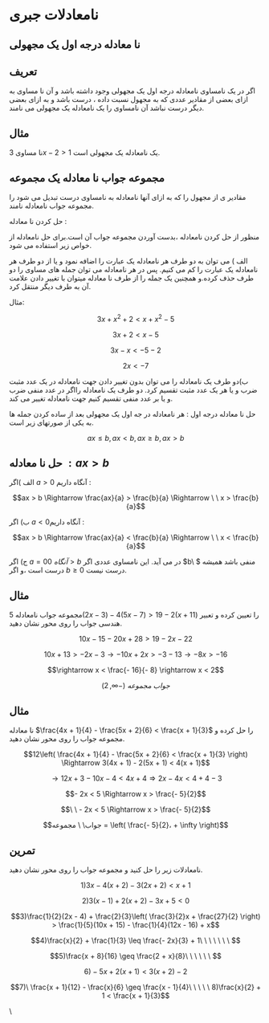 # نامعادلات جبری

## نا معادله درجه اول یک مجهولی

## تعریف

اگر در یک نامساوی نامعادله درجه اول یک مجهولی وجود داشته باشد و آن نا
مساوی به ازای بعضی از مقادیر عددی که به مجهول نسبت داده ، درست باشد و به
ازای بعضی دیگر درست نباشد آن نامساوی را یک نامعادله یک مجهولی می
نامند.

## مثال

نا مساوی $3x - 2 > 1$ یک نامعادله یک مجهولی
است.

## مجموعه جواب نا معادله یک مجموعه

مقادیر ی از مجهول را که به ازای آنها نامعادله به نامساوی درست تبدیل می
شود را مجموعه جواب نامعادله نامند.

حل کردن نا معادله :

منظور از حل کردن نامعادله ،بدست آوردن مجموعه جواب آن است.برای حل
نامعادله از خواص زیر استفاده می شود.

الف ) می توان به دو طرف هر نامعادله یک عبارت را اضافه نمود و یا از دو
طرف هر نامعادله یک عبارت را کم می کنیم. پس در هر نامعادله می توان جمله
های مساوی را دو طرف حذف کرده.و همچنین یک جمله را از طرف نا معادله میتوان
با تغییر دادن علامت آن به طرف دیگر منتقل کرد.

مثال:

$$3x + x^{2} + 2 < x + x^{2} - 5$$

$$3x + 2 < x - 5$$

$$3x - x < - 5 - 2$$

$$2x < - 7$$

ب)دو طرف یک نامعادله را می توان بدون تغییر دادن جهت نامعادله در یک عدد
مثبت ضرب و یا هر یک عدد مثبت تقسیم کرد. دو طرف یک نامعادله رااگر در عدد
منفی ضرب و یا بر عدد منفی تقسیم کنیم جهت نامعادله تغییر می
کند.

حل نا معادله درجه اول : هر نامعادله در جه اول یک مجهولی
بعد از ساده کردن جمله ها به یکی از صورتهای زیر است.

$$ax \leq b,ax < b,ax \geq b,ax > b$$

## حل نا معادله $:ax > b$

الف )اگر $a > 0$ آنگاه داریم :

$$ax > b \Rightarrow \frac{ax}{a} > \frac{b}{a} \Rightarrow \ \ x > \frac{b}{a}$$

ب) اگر $a < 0$آنگاه داریم :

$$ax > b \Rightarrow \frac{ax}{a} < \frac{b}{a} \Rightarrow \ \ x < \frac{b}{a}$$

ج) اگر $a = 0آنگاه\ 0 > b$ در می آید. این نامساوی عددی
اگر $b\ $ منفی باشد همیشه درست است ،و اگر
$b \geq 0$ درست نیست.

## مثال

مجموعه جواب نامعادله
$5(2x - 3) - 4(5x - 7) > 19 - 2(x + 11)$ را تعیین کرده و تعبیر هندسی
جواب را روی محور نشان دهید.

$$10x - 15 - 20x + 28 > 19 - 2x - 22$$

$$10x + 13 > - 2x - 3 \rightarrow - 10x + 2x > - 3 - 13 \rightarrow - 8x > - 16$$

$$\rightarrow x < \frac{- 16}{- 8} \rightarrow x < 2$$

$$جواب\ مجموعه\ ( - \infty,2)$$

## مثال

نا معادله
$\frac{4x + 1}{4} - \frac{5x + 2}{6} < \frac{x + 1}{3}$ را حل کرده و
مجموعه جواب را روی محور نشان دهید.

$$12\left( \frac{4x + 1}{4} - \frac{5x + 2}{6} < \frac{x + 1}{3} \right) \Rightarrow 3(4x + 1) - 2(5x + 1) < 4(x + 1)$$

$$\rightarrow 12x + 3 - 10x - 4 < 4x + 4 \Rightarrow 2x - 4x < 4 + 4 - 3$$

$$- 2x < 5 \Rightarrow x > \frac{- 5}{2}$$

$$\ \  - 2x < 5 \Rightarrow x > \frac{- 5}{2}$$

$$جواب\ \ مجموعه = \left( \frac{- 5}{2}، + \infty \right)$$

## تمرین

نامعادلات زیر را حل کنید و مجموعه جواب را روی محور نشان
دهید.

$$1)3x - 4(x + 2) - 3(2x + 2) < x + 1$$

$$2)3(x - 1) + 2(x + 2) - 3x + 5 < 0$$

$$3)\frac{1}{2}(2x - 4) + \frac{2}{3}\left( \frac{3}{2}x + \frac{27}{2} \right) > \frac{1}{5}(10x + 15) - \frac{1}{4}(12x - 16) + x$$

$$4)\frac{x}{2} + \frac{1}{3} \leq \frac{- 2x}{3} + 1\ \ \ \ \ \ \ $$

$$5)\frac{x + 8}{16} \geq \frac{2 + x}{8}\ \ \ \ \ \ $$

$$6) - 5x + 2(x + 1) < 3(x + 2) - 2$$

$$7)\ \frac{x + 1}{12} - \frac{x}{6} \geq \frac{x - 1}{4}\ \ \ \ \ 8)\frac{x}{2} + 1 < \frac{x + 1}{3}$$

\

